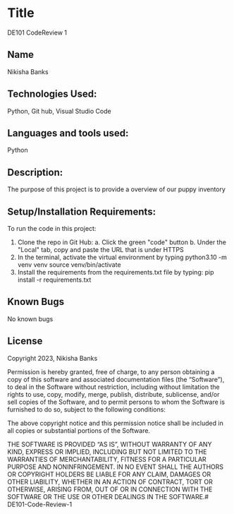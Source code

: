 # Title
DE101 CodeReview 1

## Name
Nikisha Banks

## Technologies Used: 
Python, Git hub, Visual Studio Code

## Languages and tools used: 
Python

## Description:
The purpose of this project is to provide a overview of our puppy inventory 

## Setup/Installation Requirements:
To run the code in this project:
1. Clone the repo in Git Hub: 
   a. Click the green "code" button
   b. Under the "Local" tab, copy and paste the URL that is under HTTPS
2. In the terminal, activate the virtual environment by typing 
        python3.10 -m venv venv
        source venv/bin/activate
3. Install the requirements from the requirements.txt file by typing:
        pip install -r requirements.txt

## Known Bugs
No known bugs

## License
Copyright 2023, Nikisha Banks

Permission is hereby granted, free of charge, to any person obtaining a copy of this software and associated documentation files (the “Software”), to deal in the Software without restriction, including without limitation the rights to use, copy, modify, merge, publish, distribute, sublicense, and/or sell copies of the Software, and to permit persons to whom the Software is furnished to do so, subject to the following conditions:

The above copyright notice and this permission notice shall be included in all copies or substantial portions of the Software.

THE SOFTWARE IS PROVIDED “AS IS”, WITHOUT WARRANTY OF ANY KIND, EXPRESS OR IMPLIED, INCLUDING BUT NOT LIMITED TO THE WARRANTIES OF MERCHANTABILITY, FITNESS FOR A PARTICULAR PURPOSE AND NONINFRINGEMENT. IN NO EVENT SHALL THE AUTHORS OR COPYRIGHT HOLDERS BE LIABLE FOR ANY CLAIM, DAMAGES OR OTHER LIABILITY, WHETHER IN AN ACTION OF CONTRACT, TORT OR OTHERWISE, ARISING FROM, OUT OF OR IN CONNECTION WITH THE SOFTWARE OR THE USE OR OTHER DEALINGS IN THE SOFTWARE.# DE101-Code-Review-1
